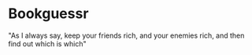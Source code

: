 # Bookguessr
"As I always say, keep your friends rich, and your enemies rich, and then find out which is which"